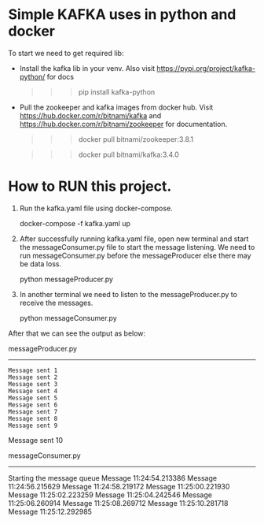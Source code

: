 # Simple KAFKA uses in python and docker

To start we need to get required lib:

- Install the kafka lib in your venv. Also visit https://pypi.org/project/kafka-python/ for docs

  > > > pip install kafka-python

- Pull the zookeeper and kafka images from docker hub. Visit https://hub.docker.com/r/bitnami/kafka and https://hub.docker.com/r/bitnami/zookeeper for documentation.

  > > > docker pull bitnami/zookeeper:3.8.1

  > > > docker pull bitnami/kafka:3.4.0

# How to RUN this project.

1. Run the kafka.yaml file using docker-compose.

   docker-compose -f kafka.yaml up

2. After successfully running kafka.yaml file, open new terminal and start the messageConsumer.py file to start the message listening. We need to run messageConsumer.py before the messageProducer else there may be data loss.

   python messageProducer.py

3. In another terminal we need to listen to the messageProducer.py to receive the messages.

   python messageConsumer.py

After that we can see the output as below:

messageProducer.py

---

    Message sent 1
    Message sent 2
    Message sent 3
    Message sent 4
    Message sent 5
    Message sent 6
    Message sent 7
    Message sent 8
    Message sent 9

Message sent 10

messageConsumer.py

---

Starting the message queue
Message 11:24:54.213386
Message 11:24:56.215629
Message 11:24:58.219172
Message 11:25:00.221930
Message 11:25:02.223259
Message 11:25:04.242546
Message 11:25:06.260914
Message 11:25:08.269712
Message 11:25:10.281718
Message 11:25:12.292985
